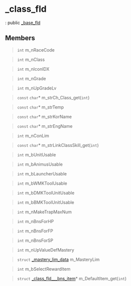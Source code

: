 # _class_fld
: public [_base_fld](lua/classes/_base_fld.md)
 
## Members
 
> `int` m_nRaceCode
 
> `int` m_nClass
 
> `int` m_nIconIDX
 
> `int` m_nGrade
 
> `int` m_nUpGradeLv
 
> `const` `char`* m_strCh_Class_get(`int`)
 
> `const` `char`* m_strTemp
 
> `const` `char`* m_strKorName
 
> `const` `char`* m_strEngName
 
> `int` m_nConLim
 
> `const` `char`* m_strLinkClassSkill_get(`int`)
 
> `int` m_bUnitUsable
 
> `int` m_bAnimusUsable
 
> `int` m_bLauncherUsable
 
> `int` m_bWMKToolUsable
 
> `int` m_bDMKToolUnitUsable
 
> `int` m_bBMKToolUnitUsable
 
> `int` m_nMakeTrapMaxNum
 
> `int` m_nBnsForHP
 
> `int` m_nBnsForFP
 
> `int` m_nBnsForSP
 
> `int` m_nUpValueDefMastery
 
> `struct` [_mastery_lim_data](lua/classes/_mastery_lim_data.md) m_MasteryLim
 
> `int` m_bSelectRewardItem
 
> `struct` [_class_fld___bns_item](lua/classes/_class_fld___bns_item.md)* m_DefaultItem_get(`int`)
 
